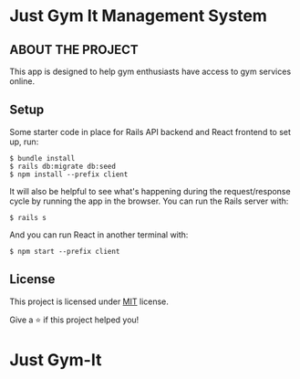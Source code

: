 # Just Gym It Management System
## ABOUT THE PROJECT

This app is designed to help gym enthusiasts have access to gym services online. 

## Setup

Some starter code in place for Rails API backend and React frontend to set up, run:

```Terminal
$ bundle install
$ rails db:migrate db:seed
$ npm install --prefix client
```

It will also be helpful to see what's happening during the request/response cycle by running the
app in the browser. You can run the Rails server with:

```Terminal
$ rails s
```

And you can run React in another terminal with:

```Terminal
$ npm start --prefix client
```

## License

This project is licensed under [MIT](https://opensource.org/licenses/MIT) license.

Give a ⭐️ if this project helped you!

# Just Gym-It
